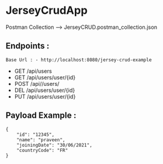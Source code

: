 # JerseyCrudApp

Postman Collection --> JerseyCRUD.postman_collection.json

## Endpoints :
    Base Url : - http://localhost:8080/jersey-crud-example

* GET   /api/users
* GET   /api/users/user/{id}
* POST  /api//users/
* DEL   /api/users/user/{id}
* PUT   /api/users/user/{id}


## Payload Example :
```
{
    "id": "12345",
    "name": "praveen",
    "joiningDate": "30/06/2021",
    "countryCode": "FR"
}
```
